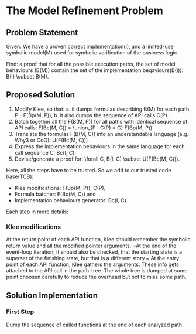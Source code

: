 # The Model Refinement Problem

## Problem Statement

Given: We have a proven correct implementation(I), and a limited-use symbolic model(M) used for symbolic verification of the business logic.

Find: a proof that for all the possible execution paths, the set of model behaviours (B(M)) contain the set of the implementation begaviours(B(I)): B(I) \subset B(M).

## Proposed Solution

1. Modify Klee, so that:
 a. it dumps formulas describing B(M) for each path P - F(Bp(M, P)),
 b. it also dumps the sequence of API calls C(P).
2. Batch together all the F(B(M, P)) for all paths with identical sequence of API calls:
   F(Bc(M, C)) = \union_{P : C(P) = C} F(Bp(M, P))
3. Translate the formulas F(B(M, C)) into an understandable language (e.g. Why3 or CoQ):
   U(F(Bc(M, C)))
4. Express the implementation behaviours in the same language for each call sequence C:
   Bc(I, C)
5. Devise/generate a proof for: \forall C, B(I, C) \subset U(F(Bc(M, C))).

Here, all the steps have to be trusted. So we add to our trusted code base(TCB): 
* Klee modifications: F(Bp(M, P)), C(P),
* Formula batcher: F(Bc(M, C)) and
* Implementation behaviours generator: Bc(I, C).

Each step in more details:

### Klee modifications

At the return point of each API function, Klee should remember the symbolic return value and all the modified pointer arguments. ~At the end of the event-loop iteration, it should also be checked, that the starting state is a superset of the finishing state, but that is a different story.~
At the entry point of each API function, Klee gathers the arguments. These info gets attached to the API call in the path-tree. The whole tree is dumped at some point choosen carefully to reduce the overhead but not to miss some path.

## Solution Implementation

### First Step

Dump the sequence of called functions at the end of each analyzed path.
